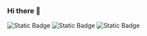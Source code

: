### Hi there 👋



![Static Badge](https://img.shields.io/badge/JAVA-8A2BE2)
![Static Badge](https://img.shields.io/badge/JS-blue)
![Static Badge](https://img.shields.io/badge/Python-Red)
